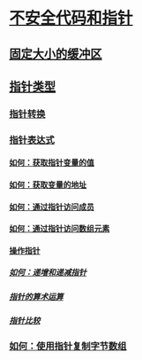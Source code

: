 # [不安全代码和指针](index.md)
## [固定大小的缓冲区](fixed-size-buffers.md)
## [指针类型](pointer-types.md)
### [指针转换](pointer-conversions.md)
### [指针表达式](pointer-expressions.md)
#### [如何：获取指针变量的值](how-to-obtain-the-value-of-a-pointer-variable.md)
#### [如何：获取变量的地址](how-to-obtain-the-address-of-a-variable.md)
#### [如何：通过指针访问成员](how-to-access-a-member-with-a-pointer.md)
#### [如何：通过指针访问数组元素](how-to-access-an-array-element-with-a-pointer.md)
#### [操作指针](manipulating-pointers.md)
##### [如何：递增和递减指针](how-to-increment-and-decrement-pointers.md)
##### [指针的算术运算](arithmetic-operations-on-pointers.md)
##### [指针比较](pointer-comparison.md)
### [如何：使用指针复制字节数组](how-to-use-pointers-to-copy-an-array-of-bytes.md)
